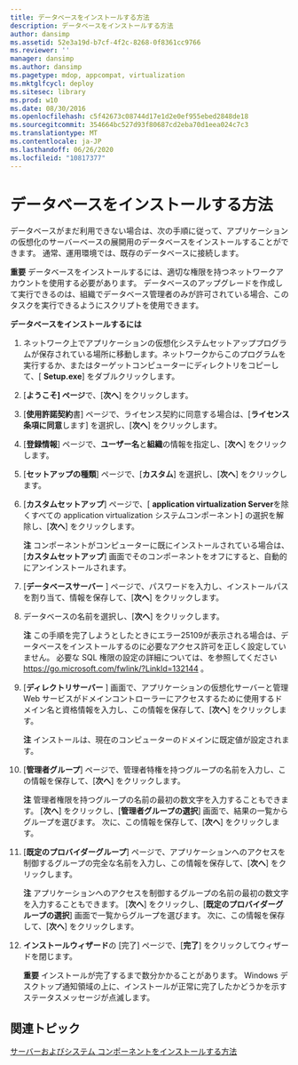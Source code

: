 ```yaml
---
title: データベースをインストールする方法
description: データベースをインストールする方法
author: dansimp
ms.assetid: 52e3a19d-b7cf-4f2c-8268-0f8361cc9766
ms.reviewer: ''
manager: dansimp
ms.author: dansimp
ms.pagetype: mdop, appcompat, virtualization
ms.mktglfcycl: deploy
ms.sitesec: library
ms.prod: w10
ms.date: 08/30/2016
ms.openlocfilehash: c5f42673c08744d17e1d2e0ef955ebed2848de18
ms.sourcegitcommit: 354664bc527d93f80687cd2eba70d1eea024c7c3
ms.translationtype: MT
ms.contentlocale: ja-JP
ms.lasthandoff: 06/26/2020
ms.locfileid: "10817377"
---
```

# データベースをインストールする方法


データベースがまだ利用できない場合は、次の手順に従って、アプリケーションの仮想化のサーバーベースの展開用のデータベースをインストールすることができます。 通常、運用環境では、既存のデータベースに接続します。

**重要** データベースをインストールするには、適切な権限を持つネットワークアカウントを使用する必要があります。 データベースのアップグレードを作成して実行できるのは、組織でデータベース管理者のみが許可されている場合、このタスクを実行できるようにスクリプトを使用できます。

 

**データベースをインストールするには**

1.  ネットワーク上でアプリケーションの仮想化システムセットアッププログラムが保存されている場所に移動します。ネットワークからこのプログラムを実行するか、またはターゲットコンピューターにディレクトリをコピーして、[ **Setup.exe**] をダブルクリックします。

2.  [**ようこそ] ページ**で、[**次へ**] をクリックします。

3.  [**使用許諾契約**書] ページで、ライセンス契約に同意する場合は、[**ライセンス条項に同意**します] を選択し、[**次へ**] をクリックします。

4.  [**登録情報**] ページで、**ユーザー名**と**組織**の情報を指定し、[**次へ**] をクリックします。

5.  [**セットアップの種類**] ページで、[**カスタム**] を選択し、[**次へ**] をクリックします。

6.  [**カスタムセットアップ**] ページで、[ **application virtualization Server**を除くすべての application virtualization システムコンポーネント] の選択を解除し、[**次へ**] をクリックします。

    **注** コンポーネントがコンピューターに既にインストールされている場合は、[**カスタムセットアップ**] 画面でそのコンポーネントをオフにすると、自動的にアンインストールされます。

     

7.  [**データベースサーバー** ] ページで、パスワードを入力し、インストールパスを割り当て、情報を保存して、[**次へ**] をクリックします。

8.  データベースの名前を選択し、[**次へ**] をクリックします。

    **注** この手順を完了しようとしたときにエラー25109が表示される場合は、データベースをインストールするのに必要なアクセス許可を正しく設定していません。 必要な SQL 権限の設定の詳細については、を参照してください <https://go.microsoft.com/fwlink/?LinkId=132144> 。

     

9.  [**ディレクトリサーバー** ] 画面で、アプリケーションの仮想化サーバーと管理 Web サービスがドメインコントローラーにアクセスするために使用するドメイン名と資格情報を入力し、この情報を保存して、[**次へ**] をクリックします。

    **注** インストールは、現在のコンピューターのドメインに既定値が設定されます。

     

10. [**管理者グループ**] ページで、管理者特権を持つグループの名前を入力し、この情報を保存して、[**次へ**] をクリックします。

    **注** 管理者権限を持つグループの名前の最初の数文字を入力することもできます。 [**次へ**] をクリックし、[**管理者グループの選択**] 画面で、結果の一覧からグループを選びます。 次に、この情報を保存して、[**次へ**] をクリックします。

     

11. [**既定のプロバイダーグループ**] ページで、アプリケーションへのアクセスを制御するグループの完全な名前を入力し、この情報を保存して、[**次へ**] をクリックします。

    **注** アプリケーションへのアクセスを制御するグループの名前の最初の数文字を入力することもできます。 [**次へ**] をクリックし、[**既定のプロバイダーグループの選択**] 画面で一覧からグループを選びます。 次に、この情報を保存して、[**次へ**] をクリックします。

     

12. **インストールウィザード**の [完了] ページで、[**完了**] をクリックしてウィザードを閉じます。

    **重要** インストールが完了するまで数分かかることがあります。 Windows デスクトップ通知領域の上に、インストールが正常に完了したかどうかを示すステータスメッセージが点滅します。

     

## 関連トピック


[サーバーおよびシステム コンポーネントをインストールする方法](how-to-install-the-servers-and-system-components.md)

 

 





